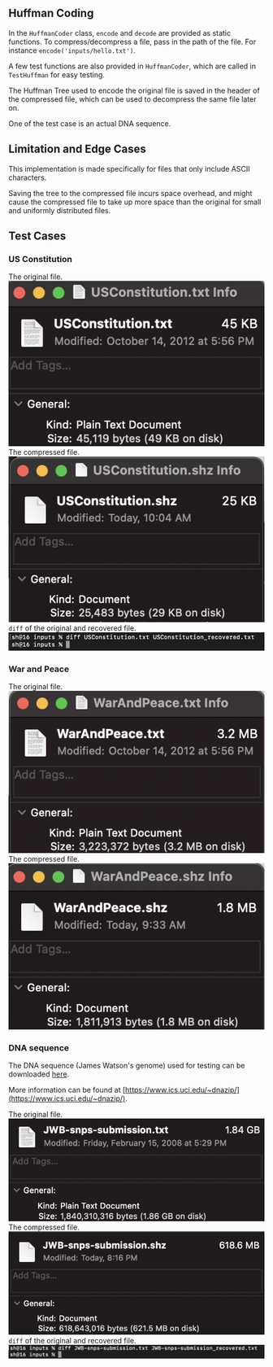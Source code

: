 ## Huffman Coding

In the `HuffmanCoder` class, `encode` and `decode` are provided as static functions. To compress/decompress a file, pass in the path of the file. For instance `encode('inputs/hello.txt')`.

A few test functions are also provided in `HuffmanCoder`, which are called in `TestHuffman` for easy testing.

The Huffman Tree used to encode the original file is saved in the header of the compressed file, which can be used to decompress the same file later on.

One of the test case is an actual DNA sequence.

## Limitation and Edge Cases
This implementation is made specifically for files that only include ASCII characters.

Saving the tree to the compressed file incurs space overhead, and might cause the compressed file to take up more space than the original for small and uniformly distributed files.

## Test Cases

### US Constitution
The original file.
![usconstitution](usconstitution.png)
The compressed file.
![usconstitution](compressed_usconstitution.png)
`diff` of the original and recovered file.
![usconstitution](diff_usconstitution.png)

### War and Peace
The original file.
![warandpeace](warandpeace.png)
The compressed file.
![warandpeace](compressed_warandpeace.png)

### DNA sequence
The DNA sequence (James Watson's genome) used for testing can be downloaded [here](https://www.ics.uci.edu/~dnazip/JWB.tgz).

More information can be found at [https://www.ics.uci.edu/~dnazip/](https://www.ics.uci.edu/~dnazip/).

The original file.
![DNA](dna.png)
The compressed file.
![DNA](compressed_dna.png)
`diff` of the original and recovered file.
![DNA](diff_dna.png)